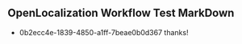 ## OpenLocalization Workflow Test MarkDown
* 0b2ecc4e-1839-4850-a1ff-7beae0b0d367 thanks!

<!--HONumber=Aug16_HO1-->


